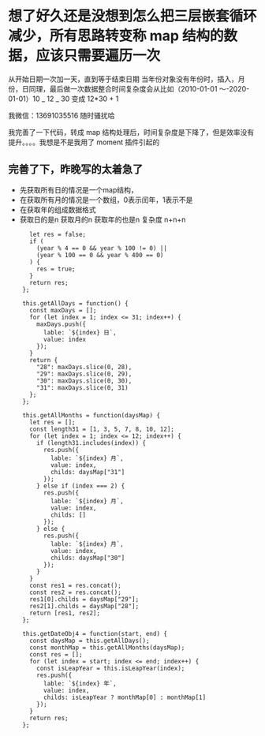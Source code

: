 # 想了好久还是没想到怎么把三层嵌套循环减少，所有思路转变称 map 结构的数据，应该只需要遍历一次

从开始日期一次加一天，直到等于结束日期
当年份对象没有年份时，插入，月份，日同理，最后做一次数据整合时间复杂度会从比如（2010-01-01 ～-2020-01-01）10 _ 12 _ 30 变成 12\*30 + 1

我微信：13691035516 随时骚扰哈

我完善了一下代码，转成 map 结构处理后，时间复杂度是下降了，但是效率没有提升。。。。我想是不是我用了 moment 插件引起的


## 完善了下，昨晚写的太着急了

 - 先获取所有日的情况是一个map结构，
 - 在获取所有月的情况是一个数组，0表示闰年，1表示不是
 - 在获取年的组成数据格式
 - 获取日的是n 获取月的n 获取年的也是n 复杂度 n+n+n

```this.isLeapYear = function(year) {
      let res = false;
      if (
        (year % 4 == 0 && year % 100 != 0) ||
        (year % 100 == 0 && year % 400 == 0)
      ) {
        res = true;
      }
      return res;
    };

    this.getAllDays = function() {
      const maxDays = [];
      for (let index = 1; index <= 31; index++) {
        maxDays.push({
          lable: `${index} 日`,
          value: index
        });
      }
      return {
        "28": maxDays.slice(0, 28),
        "29": maxDays.slice(0, 29),
        "30": maxDays.slice(0, 30),
        "31": maxDays.slice(0, 31)
      };
    };

    this.getAllMonths = function(daysMap) {
      let res = [];
      const length31 = [1, 3, 5, 7, 8, 10, 12];
      for (let index = 1; index <= 12; index++) {
        if (length31.includes(index)) {
          res.push({
            lable: `${index} 月`,
            value: index,
            childs: daysMap["31"]
          });
        } else if (index === 2) {
          res.push({
            lable: `${index} 月`,
            value: index,
            childs: []
          });
        } else {
          res.push({
            lable: `${index} 月`,
            value: index,
            childs: daysMap["30"]
          });
        }
      }
      const res1 = res.concat();
      const res2 = res.concat();
      res1[0].childs = daysMap["29"];
      res2[1].childs = daysMap["28"];
      return [res1, res2];
    };

    this.getDateObj4 = function(start, end) {
      const daysMap = this.getAllDays();
      const monthMap = this.getAllMonths(daysMap);
      const res = [];
      for (let index = start; index <= end; index++) {
        const isLeapYear = this.isLeapYear(index);
        res.push({
          lable: `${index} 年`,
          value: index,
          childs: isLeapYear ? monthMap[0] : monthMap[1]
        });
      }
      return res;
    };
```
